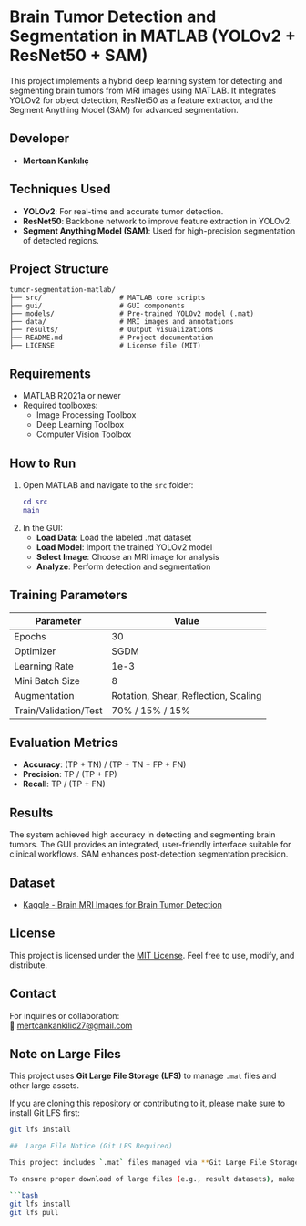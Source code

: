 # Brain Tumor Detection and Segmentation in MATLAB (YOLOv2 + ResNet50 + SAM)

This project implements a hybrid deep learning system for detecting and segmenting brain tumors from MRI images using MATLAB. It integrates YOLOv2 for object detection, ResNet50 as a feature extractor, and the Segment Anything Model (SAM) for advanced segmentation.

##  Developer

- **Mertcan Kankılıç**

##  Techniques Used

- **YOLOv2**: For real-time and accurate tumor detection.
- **ResNet50**: Backbone network to improve feature extraction in YOLOv2.
- **Segment Anything Model (SAM)**: Used for high-precision segmentation of detected regions.

##  Project Structure

```
tumor-segmentation-matlab/
├── src/                   # MATLAB core scripts
├── gui/                   # GUI components
├── models/                # Pre-trained YOLOv2 model (.mat)
├── data/                  # MRI images and annotations
├── results/               # Output visualizations
├── README.md              # Project documentation
├── LICENSE                # License file (MIT)
```

##  Requirements

- MATLAB R2021a or newer
- Required toolboxes:
  - Image Processing Toolbox
  - Deep Learning Toolbox
  - Computer Vision Toolbox

##  How to Run

1. Open MATLAB and navigate to the `src` folder:
   ```matlab
   cd src
   main
   ```
2. In the GUI:
   - **Load Data**: Load the labeled .mat dataset
   - **Load Model**: Import the trained YOLOv2 model
   - **Select Image**: Choose an MRI image for analysis
   - **Analyze**: Perform detection and segmentation

##  Training Parameters

| Parameter                 | Value              |
|---------------------------|--------------------|
| Epochs                   | 30                 |
| Optimizer                | SGDM               |
| Learning Rate            | 1e-3               |
| Mini Batch Size          | 8                  |
| Augmentation             | Rotation, Shear, Reflection, Scaling |
| Train/Validation/Test    | 70% / 15% / 15%     |

##  Evaluation Metrics

- **Accuracy**: (TP + TN) / (TP + TN + FP + FN)
- **Precision**: TP / (TP + FP)
- **Recall**: TP / (TP + FN)

##  Results

The system achieved high accuracy in detecting and segmenting brain tumors. The GUI provides an integrated, user-friendly interface suitable for clinical workflows. SAM enhances post-detection segmentation precision.

##  Dataset

- [Kaggle - Brain MRI Images for Brain Tumor Detection](https://www.kaggle.com/datasets/navoneel/brain-mri-images-for-brain-tumor-detection)

##  License

This project is licensed under the [MIT License](LICENSE). Feel free to use, modify, and distribute.

##  Contact

For inquiries or collaboration:  
📧 mertcankankilic27@gmail.com

##  Note on Large Files

This project uses **Git Large File Storage (LFS)** to manage `.mat` files and other large assets.

If you are cloning this repository or contributing to it, please make sure to install Git LFS first:

```bash
git lfs install

##  Large File Notice (Git LFS Required)

This project includes `.mat` files managed via **Git Large File Storage (LFS)**.

To ensure proper download of large files (e.g., result datasets), make sure you have Git LFS installed:

```bash
git lfs install
git lfs pull

